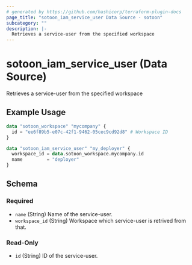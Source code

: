 ```yaml
---
# generated by https://github.com/hashicorp/terraform-plugin-docs
page_title: "sotoon_iam_service_user Data Source - sotoon"
subcategory: ""
description: |-
  Retrieves a service-user from the specified workspace
---
```


# sotoon_iam_service_user (Data Source)

Retrieves a service-user from the specified workspace

## Example Usage

```terraform
data "sotoon_workspace" "mycompany" {
  id = "ee6f89b5-e07c-42f1-9462-05cec9cd92d8" # Workspace ID
}

data "sotoon_iam_service_user" "my_deployer" {
  workspace_id = data.sotoon_workspace.mycompany.id
  name         = "deployer"
}
```

<!-- schema generated by tfplugindocs -->
## Schema

### Required

- `name` (String) Name of the service-user.
- `workspace_id` (String) Workspace which service-user is retrived from that.

### Read-Only

- `id` (String) ID of the service-user.
